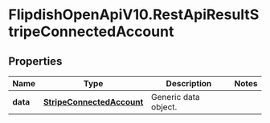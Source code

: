 # FlipdishOpenApiV10.RestApiResultStripeConnectedAccount

## Properties
Name | Type | Description | Notes
------------ | ------------- | ------------- | -------------
**data** | [**StripeConnectedAccount**](StripeConnectedAccount.md) | Generic data object. | 


